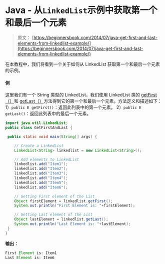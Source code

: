 # Java - 从`LinkedList`示例中获取第一个和最后一个元素

> 原文： [https://beginnersbook.com/2014/07/java-get-first-and-last-elements-from-linkedlist-example/](https://beginnersbook.com/2014/07/java-get-first-and-last-elements-from-linkedlist-example/)

在本教程中，我们将看到一个关于如何从 LinkedList 获取第一个和最后一个元素的示例。

#### 例

这里我们有一个 String 类型的 LinkedList，我们使用 LinkedList 类的 [getFirst（）](https://docs.oracle.com/javase/7/docs/api/java/util/LinkedList.html#getFirst())和 [getLast（）](https://docs.oracle.com/javase/7/docs/api/java/util/LinkedList.html#getLast())方法得到它的第一个和最后一个元素。方法定义和描述如下：
1）`public E getFirst()`：返回此列表中的第一个元素。
2）`public E getLast()`：返回此列表中的最后一个元素。

```java
import java.util.LinkedList;
public class GetFirstAndLast {

 public static void main(String[] args) {

    // Create a LinkedList
    LinkedList<String> linkedlist = new LinkedList<String>();

    // Add elements to LinkedList
    linkedlist.add("Item1");
    linkedlist.add("Item2");
    linkedlist.add("Item3");
    linkedlist.add("Item4");
    linkedlist.add("Item5");
    linkedlist.add("Item6");

    // Getting First element of the List
    Object firstElement = linkedlist.getFirst();
    System.out.println("First Element is: "+firstElement);

    // Getting Last element of the List
    Object lastElement = linkedlist.getLast();
    System.out.println("Last Element is: "+lastElement);
 }
}
```

**输出：**

```java
First Element is: Item1
Last Element is: Item6
```